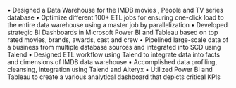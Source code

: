 • Designed a Data Warehouse for the IMDB movies , People and TV series database
• Optimize different 100+ ETL jobs for ensuring one-click load to the entire data warehouse using a master job by parallelization
• Developed strategic BI Dashboards in Microsoft Power BI and Tableau based on top rated movies, brands, awards, cast and crew
• Pipelined large-scale data of a business from multiple database sources and integrated into SCD using Talend
• Designed ETL workflow using Talend to integrate data into facts and dimensions of IMDB data warehouse
• Accomplished data profiling, cleansing, integration using Talend and Alteryx
• Utilized Power BI and Tableau to create a various analytical dashboard that depicts critical KPIs
